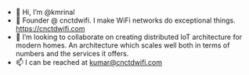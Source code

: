 - 👋 Hi, I’m @kmrinal
- 👀 Founder @ cnctdwifi. I make WiFi networks do exceptional things. https://cnctdwifi.com
- 💞️ I’m looking to collaborate on creating distributed IoT architecture for modern homes. An architecture which scales well both in terms of numbers and the services it offers. 
- 📫 I can be reached at kumar@cnctdwifi.com

<!---
kmrinal/kmrinal is a ✨ special ✨ repository because its `README.md` (this file) appears on your GitHub profile.
You can click the Preview link to take a look at your changes.
--->
